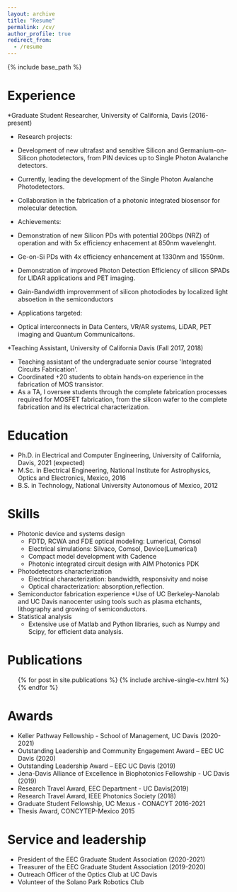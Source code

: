 ```yaml
---
layout: archive
title: "Resume"
permalink: /cv/
author_profile: true
redirect_from:
  - /resume
---
```


{% include base_path %}



Experience
======
*Graduate Student Researcher, University of California, Davis (2016-present)

  * Research projects:
  * Development of new ultrafast and sensitive Silicon and Germanium-on-Silicon photodetectors, from PIN devices up to Single Photon Avalanche detectors.
  * Currently, leading the development of the Single Photon Avalanche Photodetectors.
  * Collaboration in the fabrication of a photonic integrated biosensor for molecular detection.
 
  * Achievements:
  * Demonstration of new Silicon PDs with potential 20Gbps (NRZ) of operation and with 5x efficiency enhacement at 850nm wavelenght.
  * Ge-on-Si PDs with 4x efficiency enhancement at 1330nm and 1550nm.
  * Demonstration of improved Photon Detection Efficiency of silicon SPADs for LIDAR applications and PET imaging.
  * Gain-Bandwidth improvemment of silicon photodiodes by localized light absoetion in the semiconductors

  * Applications targeted:
  * Optical interconnects in Data Centers, VR/AR systems, LiDAR, PET imaging and Quantum Communicaitons.

  
  
*Teaching Assistant, University of California Davis (Fall 2017, 2018)

  * Teaching assistant of the undergraduate senior course 'Integrated Circuits Fabrication'.
  * Coordinated +20 students to obtain hands-on experience in the fabrication of MOS transistor.
  * As a TA, I oversee students through the complete fabrication processes required for MOSFET fabrication, from the silicon wafer to the complete fabrication and its electrical characterization.
  
Education
======
* Ph.D. in Electrical and Computer Engineering, University of California, Davis, 2021 (expected)
* M.Sc. in Electrical Engineering, National Institute for Astrophysics, Optics and Electronics, Mexico, 2016
* B.S. in Technology, National University Autonomous of Mexico, 2012


Skills
======

* Photonic device and systems design
  * FDTD, RCWA and FDE optical modeling: Lumerical, Comsol
  * Electrical simulations: Silvaco, Comsol, Device(Lumerical)
  * Compact model development with Cadence
  * Photonic integrated circuit design with AIM Photonics PDK
* Photodetectors characterization
  * Electrical characterization: bandwidth, responsivity and noise
  * Optical characterization: absorption,reflection.
* Semiconductor fabrication experience
  *Use of UC Berkeley-Nanolab and UC Davis nanocenter using tools such as plasma etchants, lithography and growing of semiconductors.
* Statistical analysis
  * Extensive use of Matlab and Python libraries, such as Numpy and Scipy, for efficient data analysis.

Publications
======
  <ul>{% for post in site.publications %}
    {% include archive-single-cv.html %}
  {% endfor %}</ul>

<!-- a normal html comment -->
 
<!-- 
Talks
======
  <ul>{% for post in site.talks %}
    {% include archive-single-talk-cv.html %}
  {% endfor %}</ul>
  
Teaching
======
  <ul>{% for post in site.teaching %}
    {% include archive-single-cv.html %}
  {% endfor %}</ul>
-->
  
Awards
======
* Keller Pathway Fellowship - School of Management, UC Davis (2020-2021)
* Outstanding Leadership and Community Engagement Award – EEC UC Davis (2020)
* Outstanding Leadership Award – EEC UC Davis (2019)
* Jena-Davis Alliance of Excellence in Biophotonics Fellowship - UC Davis (2019)
* Research Travel Award, EEC Department - UC Davis(2019)
* Research Travel Award, IEEE Photonics Society (2018)
* Graduate Student Fellowship, UC Mexus - CONACYT 2016-2021
* Thesis Award, CONCYTEP-Mexico 2015
 
  
Service and leadership
======
* President of the EEC Graduate Student Association (2020-2021) 
* Treasurer of the EEC Graduate Student Association (2019-2020)
* Outreach Officer of the Optics Club at UC Davis
* Volunteer of the Solano Park Robotics Club
 
